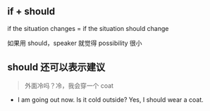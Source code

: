 ## if + should

if the situation changes = if the situation should change

如果用 should，speaker 就觉得 possibility 很小

## should 还可以表示建议

> 外面冷吗？冷，我会穿一个 coat

- I am going out now. Is it cold outside? Yes, I should wear a coat.
